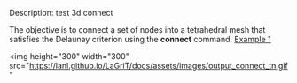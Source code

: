 Description: test 3d connect

The objective is to connect a set of nodes into a tetrahedral mesh that satisfies the Delaunay criterion using the **connect** command.
[Example 1](description_connect.md)


<img height="300" width="300" src="https://lanl.github.io/LaGriT/docs/assets/images/output_connect_tn.gif"

